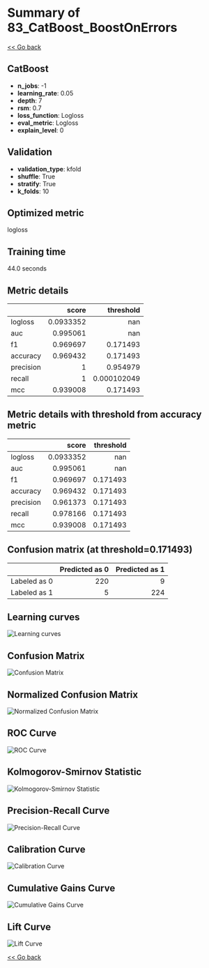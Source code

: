 # Summary of 83_CatBoost_BoostOnErrors

[<< Go back](../README.md)


## CatBoost
- **n_jobs**: -1
- **learning_rate**: 0.05
- **depth**: 7
- **rsm**: 0.7
- **loss_function**: Logloss
- **eval_metric**: Logloss
- **explain_level**: 0

## Validation
 - **validation_type**: kfold
 - **shuffle**: True
 - **stratify**: True
 - **k_folds**: 10

## Optimized metric
logloss

## Training time

44.0 seconds

## Metric details
|           |     score |     threshold |
|:----------|----------:|--------------:|
| logloss   | 0.0933352 | nan           |
| auc       | 0.995061  | nan           |
| f1        | 0.969697  |   0.171493    |
| accuracy  | 0.969432  |   0.171493    |
| precision | 1         |   0.954979    |
| recall    | 1         |   0.000102049 |
| mcc       | 0.939008  |   0.171493    |


## Metric details with threshold from accuracy metric
|           |     score |   threshold |
|:----------|----------:|------------:|
| logloss   | 0.0933352 |  nan        |
| auc       | 0.995061  |  nan        |
| f1        | 0.969697  |    0.171493 |
| accuracy  | 0.969432  |    0.171493 |
| precision | 0.961373  |    0.171493 |
| recall    | 0.978166  |    0.171493 |
| mcc       | 0.939008  |    0.171493 |


## Confusion matrix (at threshold=0.171493)
|              |   Predicted as 0 |   Predicted as 1 |
|:-------------|-----------------:|-----------------:|
| Labeled as 0 |              220 |                9 |
| Labeled as 1 |                5 |              224 |

## Learning curves
![Learning curves](learning_curves.png)
## Confusion Matrix

![Confusion Matrix](confusion_matrix.png)


## Normalized Confusion Matrix

![Normalized Confusion Matrix](confusion_matrix_normalized.png)


## ROC Curve

![ROC Curve](roc_curve.png)


## Kolmogorov-Smirnov Statistic

![Kolmogorov-Smirnov Statistic](ks_statistic.png)


## Precision-Recall Curve

![Precision-Recall Curve](precision_recall_curve.png)


## Calibration Curve

![Calibration Curve](calibration_curve_curve.png)


## Cumulative Gains Curve

![Cumulative Gains Curve](cumulative_gains_curve.png)


## Lift Curve

![Lift Curve](lift_curve.png)



[<< Go back](../README.md)
